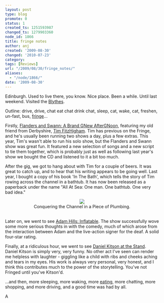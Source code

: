 ```yaml
---
layout: post
type: blog
promote: 0
status: 1
created_ts: 1251593987
changed_ts: 1279903360
node_id: 1866
title: fringe notes
author: anj
created: '2009-08-30'
changed: '2010-07-23'
category:
tags: [Reviews]
url: "/2009/08/30/fringe_notes/"
aliases:
  - "/node/1866/"
date: '2009-08-30'
---
```

Edinburgh. Used to live there, you know. Nice place. Been a while. Until last weekend. Visited the [Blythes](http://www.theblythes.org/). 

Outline: drive, drive, chat eat chat drink chat, sleep, cat, wake, cat, freshen, un-fast, bus, [fringe](http://www.edfringe.com/)...
<!--break-->
Firstly, [Flanders and Swann: A Brand GNew AfterGNoon](http://www.edfringe.com/ticketing/detail.php?id=15081), featuring my old friend from Derbyshire, [Tim FitzHigham](http://www.fitzhigham.co.uk/). Tim has previous on the Fringe, and he's usually been running two shows a day, plus a few extras. This year, Tim's wasn't able to run his solo show, but the Flanders and Swann show was great fun. It featured a new selection of songs and a new script to tie them together, which is probably just as well as following last year's show we bought the CD and listened to it a bit too much. 

After the gig, we got to hang about with Tim for a couple of beers.  It was great to catch up, and to hear that his writing appears to be going well.  Last year, I bought a copy of his book 'In The Bath', which tells the story of Tim rowing across the channel in a bathtub. It has now been released as a paperback under the name "All At Sea: One man. One bathtub. One very bad idea."

<div style="text-align: center;">
<a href="http://www.amazon.co.uk/gp/product/1848090269?ie=UTF8&tag=anjacksonnet-21&linkCode=as2&camp=1634&creative=19450&creativeASIN=1848090269"><img border="0" src="https://ecx.images-amazon.com/images/I/51msp-AXpfL._SL160_.jpg"/></a><img src="http:s//www.assoc-amazon.co.uk/e/ir?t=anjacksonnet-21&l=as2&o=2&a=1848090269" width="1" height="1" border="0" alt="" style="border:none !important; margin:0px !important;" />
<br/>
Conquering the Channel in a Piece of Plumbing.
<br/>
<br/>
</div>

Later on, we went to see [Adam Hills: Inflatable](http://www.edfringe.com/ticketing/detail.php?id=14758). The show successfully wove some more serious thoughts in with the comedy, much of which arose from the interaction between Adam and the live-action signer for the deaf. A solid four-star rating.

Finally, at a ridiculous hour, we went to see [Daniel Kitson at the Stand](http://www.edfringe.com/ticketing/detail.php?id=14351). Daniel
 Kitson is simply very, very funny.  No other act I've seen can render me helpless with laughter - giggling like a child with ribs and cheeks aching and tears in my eyes. His work is always very personal, very honest, and I think this contributes much to the power of the storytelling. You've not Fringed until you've Kitson'd.

...and then, more sleeping, more waking, more [eating](http://www.fruitmarket.co.uk/cafe/), more chatting, more shopping, and more driving, and a good time was had by all.

A
